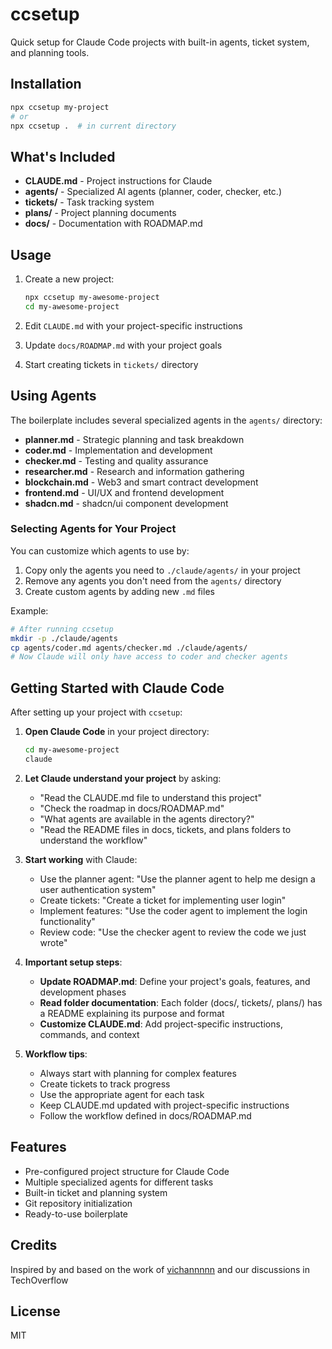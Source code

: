 # ccsetup

Quick setup for Claude Code projects with built-in agents, ticket system, and planning tools.

## Installation

```bash
npx ccsetup my-project
# or
npx ccsetup .  # in current directory
```

## What's Included

- **CLAUDE.md** - Project instructions for Claude
- **agents/** - Specialized AI agents (planner, coder, checker, etc.)
- **tickets/** - Task tracking system
- **plans/** - Project planning documents
- **docs/** - Documentation with ROADMAP.md

## Usage

1. Create a new project:
   ```bash
   npx ccsetup my-awesome-project
   cd my-awesome-project
   ```

2. Edit `CLAUDE.md` with your project-specific instructions

3. Update `docs/ROADMAP.md` with your project goals

4. Start creating tickets in `tickets/` directory

## Using Agents

The boilerplate includes several specialized agents in the `agents/` directory:

- **planner.md** - Strategic planning and task breakdown
- **coder.md** - Implementation and development
- **checker.md** - Testing and quality assurance
- **researcher.md** - Research and information gathering
- **blockchain.md** - Web3 and smart contract development
- **frontend.md** - UI/UX and frontend development
- **shadcn.md** - shadcn/ui component development

### Selecting Agents for Your Project

You can customize which agents to use by:

1. Copy only the agents you need to `./claude/agents/` in your project
2. Remove any agents you don't need from the `agents/` directory
3. Create custom agents by adding new `.md` files

Example:
```bash
# After running ccsetup
mkdir -p ./claude/agents
cp agents/coder.md agents/checker.md ./claude/agents/
# Now Claude will only have access to coder and checker agents
```

## Getting Started with Claude Code

After setting up your project with `ccsetup`:

1. **Open Claude Code** in your project directory:
   ```bash
   cd my-awesome-project
   claude
   ```

2. **Let Claude understand your project** by asking:
   - "Read the CLAUDE.md file to understand this project"
   - "Check the roadmap in docs/ROADMAP.md"
   - "What agents are available in the agents directory?"
   - "Read the README files in docs, tickets, and plans folders to understand the workflow"

3. **Start working** with Claude:
   - Use the planner agent: "Use the planner agent to help me design a user authentication system"
   - Create tickets: "Create a ticket for implementing user login"
   - Implement features: "Use the coder agent to implement the login functionality"
   - Review code: "Use the checker agent to review the code we just wrote"

4. **Important setup steps**:
   - **Update ROADMAP.md**: Define your project's goals, features, and development phases
   - **Read folder documentation**: Each folder (docs/, tickets/, plans/) has a README explaining its purpose and format
   - **Customize CLAUDE.md**: Add project-specific instructions, commands, and context

5. **Workflow tips**:
   - Always start with planning for complex features
   - Create tickets to track progress
   - Use the appropriate agent for each task
   - Keep CLAUDE.md updated with project-specific instructions
   - Follow the workflow defined in docs/ROADMAP.md

## Features

- Pre-configured project structure for Claude Code
- Multiple specialized agents for different tasks
- Built-in ticket and planning system
- Git repository initialization
- Ready-to-use boilerplate

## Credits

Inspired by and based on the work of [vichannnnn](https://github.com/vichannnnn) and our discussions in TechOverflow

## License

MIT